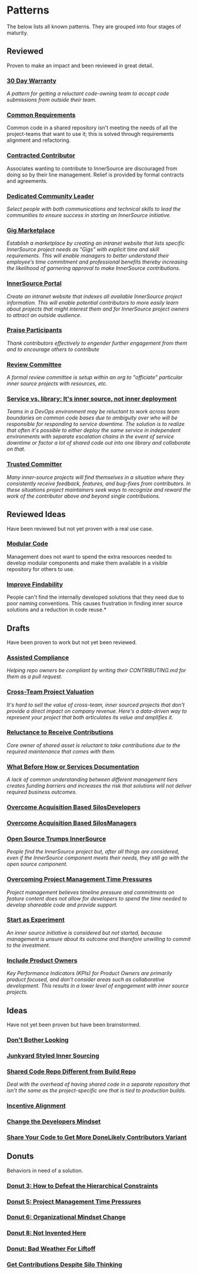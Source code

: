 # Patterns
The below lists all known patterns. They are grouped into four stages of maturity.

## Reviewed
Proven to make an impact and been reviewed in great detail.

### [30 Day Warranty][]
*A pattern for getting a reluctant code-owning team to accept code submissions from outside their team.*

### [Common Requirements][] 
Common code in a shared repository isn't meeting the needs of all the project-teams that want to use it; this is solved through requirements alignment and refactoring.

### [Contracted Contributor][]
Associates wanting to contribute to InnerSource are discouraged from doing so by their line management. Relief is provided by formal contracts and agreements.

### [Dedicated Community Leader](dedicated-community-leader.md)
*Select people with both communications and technical skills to lead the communities to ensure success in starting an InnerSource initiative.*
### [Gig Marketplace](gig-marketplace.md)
*Establish a marketplace by creating an intranet website that lists specific InnerSource project needs as "Gigs" with explicit time and skill requirements. This will enable managers to better understand their employee’s time commitment and professional benefits thereby increasing the likelihood of garnering approval to make InnerSource contributions.*

### [InnerSource Portal](innersource-portal.md)
*Create an intranet website that indexes all available InnerSource project information. This will enable potential contributors to more easily learn about projects that might interest them and for InnerSource project owners to attract an outside audience.*

### [Praise Participants](praise-participants.md)
*Thank contributors effectively to engender further engagement from them and to encourage others to contribute*

### [Review Committee](review-committee.md)
*A formal review committee is setup within an org to "officiate" particular inner source projects with resources, etc.*

### [Service vs. library: It's inner source, not inner deployment](service-vs-library.md)
*Teams in a DevOps environment may be reluctant to work across team boundaries on common code bases due to ambiguity over who will be responsible for responding to service downtime. The solution is to realize that often it's
possible to either deploy the same service in independent environments with separate escalation chains in the event of service downtime or factor a lot of shared code out into one library and collaborate on that.*
### [Trusted Committer](project-roles/trusted-committer.md)
*Many inner-source projects will find themselves in a situation where they consistently receive feedback, features, and bug-fixes from contributors. In these situations project maintainers seek ways to recognize and reward the work of the contributor above and beyond single contributions.*

## Reviewed Ideas 
Have been reviewed but not yet proven with a real use case.

### [Modular Code](modular-code.md)
Management does not want to spend the extra resources needed to develop modular components and make them available in a visible repository for others to use.

### [Improve Findability](improve-findability.md)
People can't find the internally developed solutions that they need due to poor naming conventions. This causes frustration in finding inner source solutions and a reduction in code reuse.*

## Drafts 
Have been proven to work but not yet been reviewed.

### [Assisted Compliance](https://github.com/InnerSourceCommons/InnerSourcePatterns/pull/74)
*Helping repo owners be compliant by writing their CONTRIBUTING.md for them as a pull request.*

### [Cross-Team Project Valuation](crossteam-project-valuation.md)
*It's hard to sell the value of cross-team, inner sourced projects that don't provide a direct impact on company revenue. Here's a data-driven way to represent your project that both articulates its value and amplifies it.*

### [Reluctance to Receive Contributions](https://docs.google.com/document/d/13QDN-BpE_BixRFVGjao32n4Ctim0ROXAHbBWMBOijb4/edit)
*Core owner of shared asset is reluctant to take contributions due to the required maintenance that comes with them.*

### [What Before How or Services Documentation](https://docs.google.com/document/d/1_N1wsQeDusfIcNy-O2ZXenY3PL7ZbvkUDRZxGUuegZw/edit?usp=drive_web)
*A lack of common understanding between different management tiers creates funding barriers and increases the risk that solutions will not deliver required business outcomes.*

### [Overcome Acquisition Based SilosDevelopers](https://github.com/InnerSourceCommons/innersourcecommons.org/wiki/Overcome-Acquisition-based-Silos)

### [Overcome Acquisition Based SilosManagers](https://github.com/InnerSourceCommons/innersourcecommons.org/wiki/Overcome-Acquisition-based-Silos)

### [Open Source Trumps InnerSource](https://github.com/InnerSourceCommons/InnerSourcePatterns/pull/46)
*People find the InnerSource project but, after all things are considered, even if the InnerSource component meets their needs, they still go with the open source component.*

### [Overcoming Project Management Time Pressures](https://github.com/InnerSourceCommons/InnerSourcePatterns/pull/47)
*Project management believes timeline pressure and commitments on feature content does not allow for developers to spend the time needed to develop shareable code and provide support.*

### [Start as Experiment](start-as-experiment.md)
*An inner source initiative is considered but not started, because management is unsure about its outcome and therefore unwilling to commit to the investment.*

### [Include Product Owners](https://github.com/InnerSourceCommons/InnerSourcePatterns/pull/71)
*Key Performance Indicators (KPIs) for Product Owners are primarily product focused, and don't consider areas such as collaborative development. This results in a lower level of engagement with inner source projects.*

## Ideas 
Have not yet been proven but have been brainstormed.

### [Don't Bother Looking](https://github.com/InnerSourceCommons/InnerSourcePatterns/pull/60)

### [Junkyard Styled Inner Sourcing](https://github.com/InnerSourceCommons/InnerSourcePatterns/pull/61)

### [Shared Code Repo Different from Build Repo](https://github.com/InnerSourceCommons/innersourcecommons.org/wiki/Shared-Code-Repo-Different-from-Build-Repo)
*Deal with the overhead of having shared code in a separate repository that isn't the same as the project-specific one that is tied to production builds.*

### [Incentive Alignment](https://github.com/InnerSourceCommons/innersourcecommons.org/wiki/Donut:-Creating-Developer-Incentive-Alignment-for-InnerSource-Contribution)

### [Change the Developers Mindset](https://github.com/InnerSourceCommons/innersourcecommons.org/wiki/Pattern:-change-the-developers-mindset)

### [Share Your Code to Get More DoneLikely Contributors Variant](https://github.com/InnerSourceCommons/innersourcecommons.org/wiki/Pattern:-Share-Your-Code-to-Get-More-Done---Likely-Contributors-Variant)

## Donuts 
Behaviors in need of a solution.

### [Donut 3: How to Defeat the Hierarchical Constraints](https://github.com/InnerSourceCommons/innersourcecommons.org/wiki/Donut-3%3A-how-to-defeat-the-hierarchical-constraints)

### [Donut 5: Project Management Time Pressures](https://github.com/InnerSourceCommons/innersourcecommons.org/wiki/Donut-5:-project-management-time-pressures)

### [Donut 6: Organizational Mindset Change](https://github.com/InnerSourceCommons/innersourcecommons.org/wiki/Donut-6:-organizational-mindset-change)

### [Donut 8: Not Invented Here](https://github.com/InnerSourceCommons/innersourcecommons.org/wiki/Donut-8:-Not-invented-here)

### [Donut: Bad Weather For Liftoff](https://github.com/InnerSourceCommons/innersourcecommons.org/wiki/Donut:-Bad-weather-for-liftoff)

### [Get Contributions Despite Silo Thinking](https://github.com/InnerSourceCommons/InnerSourcePatterns/pull/38)



[30 Day Warranty]: patterns/30-day-warranty.md
[Common Requirements]: patterns/common-requirements.md
[Contracted Contributor]: patterns/contracted-contributor.md
